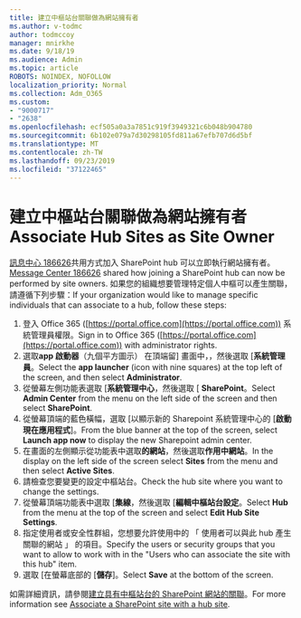 ```yaml
---
title: 建立中樞站台關聯做為網站擁有者
ms.author: v-todmc
author: todmccoy
manager: mnirkhe
ms.date: 9/18/19
ms.audience: Admin
ms.topic: article
ROBOTS: NOINDEX, NOFOLLOW
localization_priority: Normal
ms.collection: Adm_O365
ms.custom:
- "9000717"
- "2638"
ms.openlocfilehash: ecf505a0a3a7851c919f3949321c6b048b904780
ms.sourcegitcommit: 6b102e079a7d30298105fd811a67efb707d6d5bf
ms.translationtype: MT
ms.contentlocale: zh-TW
ms.lasthandoff: 09/23/2019
ms.locfileid: "37122465"
---
```

# <a name="associate-hub-sites-as-site-owner"></a><span data-ttu-id="d1bce-102">建立中樞站台關聯做為網站擁有者</span><span class="sxs-lookup"><span data-stu-id="d1bce-102">Associate Hub Sites as Site Owner</span></span>

<span data-ttu-id="d1bce-103">[訊息中心 186626](https://admin.microsoft.com/Adminportal/Home?source=applauncher#/MessageCenter?id=MC186626)共用方式加入 SharePoint hub 可以立即執行網站擁有者。</span><span class="sxs-lookup"><span data-stu-id="d1bce-103">[Message Center 186626](https://admin.microsoft.com/Adminportal/Home?source=applauncher#/MessageCenter?id=MC186626) shared how joining a SharePoint hub can now be performed by site owners.</span></span> <span data-ttu-id="d1bce-104">如果您的組織想要管理特定個人中樞可以產生關聯，請遵循下列步驟：</span><span class="sxs-lookup"><span data-stu-id="d1bce-104">If your organization would like to manage specific individuals that can associate to a hub, follow these steps:</span></span> 

1. <span data-ttu-id="d1bce-105">登入 Office 365 ([https://portal.office.com](https://portal.office.com)) 系統管理員權限。</span><span class="sxs-lookup"><span data-stu-id="d1bce-105">Sign in to Office 365 ([https://portal.office.com](https://portal.office.com)) with administrator rights.</span></span>
2. <span data-ttu-id="d1bce-106">選取**app 啟動器**（九個平方圖示） 在頂端留] 畫面中，，然後選取 [**系統管理員**。</span><span class="sxs-lookup"><span data-stu-id="d1bce-106">Select the **app launcher** (icon with nine squares) at the top left of the screen, and then select **Administrator**.</span></span>
3. <span data-ttu-id="d1bce-107">從螢幕左側功能表選取 [**系統管理中心**，然後選取 [ **SharePoint**。</span><span class="sxs-lookup"><span data-stu-id="d1bce-107">Select **Admin Center** from the menu on the left side of the screen and then select **SharePoint**.</span></span>
4. <span data-ttu-id="d1bce-108">從螢幕頂端的藍色橫幅，選取 [以顯示新的 Sharepoint 系統管理中心的 [**啟動現在應用程式**]。</span><span class="sxs-lookup"><span data-stu-id="d1bce-108">From the blue banner at the top of the screen, select **Launch app now** to display the new Sharepoint admin center.</span></span>
5. <span data-ttu-id="d1bce-109">在畫面的左側顯示從功能表中選取**的網站**，然後選取**作用中網站**。</span><span class="sxs-lookup"><span data-stu-id="d1bce-109">In the display on the left side of the screen select **Sites** from the menu and then select **Active Sites**.</span></span>
6. <span data-ttu-id="d1bce-110">請檢查您要變更的設定中樞站台。</span><span class="sxs-lookup"><span data-stu-id="d1bce-110">Check the hub site where you want to change the settings.</span></span>
7. <span data-ttu-id="d1bce-111">從螢幕頂端功能表中選取 [**集線**，然後選取 [**編輯中樞站台設定**。</span><span class="sxs-lookup"><span data-stu-id="d1bce-111">Select **Hub** from the menu at the top of the screen and select **Edit Hub Site Settings**.</span></span>
8. <span data-ttu-id="d1bce-112">指定使用者或安全性群組，您想要允許使用中的 「 使用者可以與此 hub 產生關聯的網站 」 的項目。</span><span class="sxs-lookup"><span data-stu-id="d1bce-112">Specify the users or security groups that you want to allow to work with in the "Users who can associate the site with this hub" item.</span></span>
9. <span data-ttu-id="d1bce-113">選取 [在螢幕底部的 [**儲存**]。</span><span class="sxs-lookup"><span data-stu-id="d1bce-113">Select **Save** at the bottom of the screen.</span></span>

<span data-ttu-id="d1bce-114">如需詳細資訊，請參閱[建立具有中樞站台的 SharePoint 網站的關聯](https://support.office.com/article/associate-a-sharepoint-site-with-a-hub-site-ae0009fd-af04-4d3d-917d-88edb43efc05)。</span><span class="sxs-lookup"><span data-stu-id="d1bce-114">For more information see [Associate a SharePoint site with a hub site](https://support.office.com/article/associate-a-sharepoint-site-with-a-hub-site-ae0009fd-af04-4d3d-917d-88edb43efc05).</span></span> 